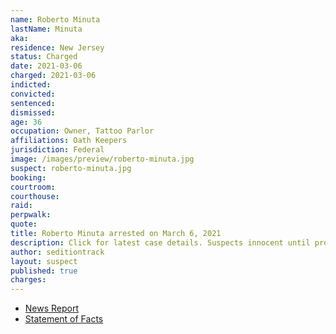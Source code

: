 ```yaml
---
name: Roberto Minuta
lastName: Minuta
aka:
residence: New Jersey
status: Charged
date: 2021-03-06
charged: 2021-03-06
indicted:
convicted: 
sentenced: 
dismissed: 
age: 36
occupation: Owner, Tattoo Parlor
affiliations: Oath Keepers
jurisdiction: Federal
image: /images/preview/roberto-minuta.jpg
suspect: roberto-minuta.jpg
booking:
courtroom:
courthouse:
raid:
perpwalk:
quote:
title: Roberto Minuta arrested on March 6, 2021
description: Click for latest case details. Suspects innocent until proven guilty.
author: seditiontrack
layout: suspect
published: true
charges:
---
```

- [News Report](https://www.nbcnewyork.com/investigations/roger-stone-associate-with-oath-keepers-ties-arrested-on-capitol-riot-charges/2930533/)
- [Statement of Facts](https://extremism.gwu.edu/sites/g/files/zaxdzs2191/f/Roberto%20Minuta%20Criminal%20Complaint%20and%20Affidavit_Redacted.pdf)
